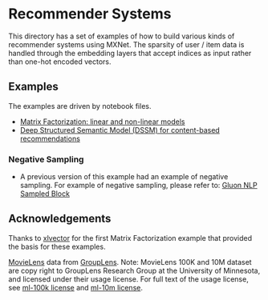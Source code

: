 <!--
  ~ Licensed to the Apache Software Foundation (ASF) under one
  ~ or more contributor license agreements.  See the NOTICE file
  ~ distributed with this work for additional information
  ~ regarding copyright ownership.  The ASF licenses this file
  ~ to you under the Apache License, Version 2.0 (the
  ~ "License"); you may not use this file except in compliance
  ~ with the License.  You may obtain a copy of the License at
  ~
  ~   http://www.apache.org/licenses/LICENSE-2.0
  ~
  ~ Unless required by applicable law or agreed to in writing,
  ~ software distributed under the License is distributed on an
  ~ "AS IS" BASIS, WITHOUT WARRANTIES OR CONDITIONS OF ANY
  ~ KIND, either express or implied.  See the License for the
  ~ specific language governing permissions and limitations
  ~ under the License.
  ~
-->

# Recommender Systems


This directory has a set of examples of how to build various kinds of recommender systems
using MXNet. The sparsity of user / item data is handled through the embedding layers that accept
indices as input rather than one-hot encoded vectors.


## Examples

The examples are driven by notebook files.

* [Matrix Factorization: linear and non-linear models](demo1-MF.ipynb)
* [Deep Structured Semantic Model (DSSM) for content-based recommendations](demo2-dssm.ipynb)


### Negative Sampling

* A previous version of this example had an example of negative sampling. For example of negative sampling, please refer to:
    [Gluon NLP Sampled Block](https://github.com/dmlc/gluon-nlp/blob/master/src/gluonnlp/model/sampled_block.py)
    

## Acknowledgements

Thanks to [xlvector](https://github.com/xlvector/) for the first Matrix Factorization example
that provided the basis for these examples.

[MovieLens](http://grouplens.org/datasets/movielens/) data from [GroupLens](http://grouplens.org/).
Note: MovieLens 100K and 10M dataset are copy right to GroupLens Research Group at the University of Minnesota,
and licensed under their usage license. For full text of the usage license, see [ml-100k license](http://files.grouplens.org/datasets/movielens/ml-100k-README.txt)
 and [ml-10m license](http://files.grouplens.org/datasets/movielens/ml-10m-README.html). 